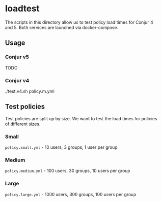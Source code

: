 # loadtest

The scripts in this directory allow us to test policy load times for Conjur 4 and 5.
Both services are launched via docker-compose.

## Usage

### Conjur v5

TODO

### Conjur v4

./test.v4.sh policy.m.yml

## Test policies

Test policies are split up by size. We want to test the load times for policies of different sizes.

### Small

`policy.small.yml` - 10 users, 3 groups, 1 user per group

### Medium

`policy.medium.yml` - 100 users, 30 groups, 10 users per group

### Large

`policy.large.yml` - 1000 users, 300 groups, 100 users per group
